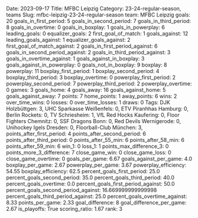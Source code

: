 Date: 2023-09-17
Title: MFBC Leipzig
Category: 23-24-regular-season, teams
Slug: mfbc-leipzig-23-24-regular-season
team: MFBC Leipzig
goals: 20
goals_in_first_period: 5
goals_in_second_period: 7
goals_in_third_period: 8
goals_in_overtime: 0
goals_in_boxplay: 1
goals_in_powerplay: 6
leading_goals: 0
equalizer_goals: 2
first_goal_of_match: 1
goals_against: 12
leading_goals_against: 1
equalizer_goals_against: 2
first_goal_of_match_against: 2
goals_in_first_period_against: 6
goals_in_second_period_against: 2
goals_in_third_period_against: 3
goals_in_overtime_against: 1
goals_against_in_boxplay: 3
goals_against_in_powerplay: 0
goals_not_in_boxplay: 9
boxplay: 8
powerplay: 11
boxplay_first_period: 1
boxplay_second_period: 4
boxplay_third_period: 3
boxplay_overtime: 0
powerplay_first_period: 2
powerplay_second_period: 7
powerplay_third_period: 2
powerplay_overtime: 0
games: 3
goals_home: 4
goals_away: 16
goals_against_home: 5
goals_against_away: 7
points: 7
home_points: 1
away_points: 6
wins: 2
over_time_wins: 0
losses: 0
over_time_losses: 1
draws: 0
Tags:  DJK Holzbüttgen: 3,  UHC Sparkasse Weißenfels: 0,  ETV Piranhhas Hamburg: 0,  Berlin Rockets: 0,  TV Schriesheim: 1,  VfL Red Hocks Kaufering: 0,  Floor Fighters Chemnitz: 0,  SSF Dragons Bonn: 0,  Red Devils Wernigerode: 0,  Unihockey Igels Dresden: 0,  Floorball-Club München: 3,
points_after_first_period: 4
points_after_second_period: 6
points_after_third_period: 0
points_after_55_min: 6
points_after_58_min: 6
points_after_59_min: 6
win_1: 0
loss_1: 1
points_max_difference_3: 0
points_more_3_difference: 7
close_game_win: 0
close_game_loss: 0
close_game_overtime: 0
goals_per_game: 6.67
goals_against_per_game: 4.0
boxplay_per_game: 2.67
powerplay_per_game: 3.67
powerplay_efficiency: 54.55
boxplay_efficiency: 62.5
percent_goals_first_period: 25.0
percent_goals_second_period: 35.0
percent_goals_third_period: 40.0
percent_goals_overtime: 0.0
percent_goals_first_period_against: 50.0
percent_goals_second_period_against: 16.669999999999998
percent_goals_third_period_against: 25.0
percent_goals_overtime_against: 8.33
points_per_game: 2.33
goal_difference: 8
goal_difference_per_game: 2.67
is_playoffs: True
scoring_ratio: 1.67
rank: 3
